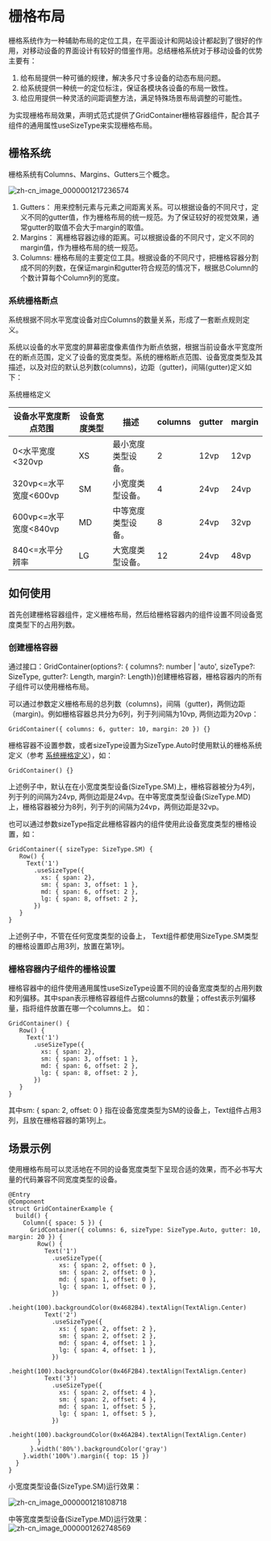 # 栅格布局


栅格系统作为一种辅助布局的定位工具，在平面设计和网站设计都起到了很好的作用，对移动设备的界面设计有较好的借鉴作用。总结栅格系统对于移动设备的优势主要有：


1. 给布局提供一种可循的规律，解决多尺寸多设备的动态布局问题。
2. 给系统提供一种统一的定位标注，保证各模块各设备的布局一致性。
3. 给应用提供一种灵活的间距调整方法，满足特殊场景布局调整的可能性。

为实现栅格布局效果，声明式范式提供了GridContainer栅格容器组件，配合其子组件的通用属性useSizeType来实现栅格布局。

## 栅格系统

栅格系统有Columns、Margins、Gutters三个概念。


![zh-cn_image_0000001217236574](figures/zh-cn_image_0000001217236574.png)


1. Gutters：
   用来控制元素与元素之间距离关系。可以根据设备的不同尺寸，定义不同的gutter值，作为栅格布局的统一规范。为了保证较好的视觉效果，通常gutter的取值不会大于margin的取值。
2. Margins：
   离栅格容器边缘的距离。可以根据设备的不同尺寸，定义不同的margin值，作为栅格布局的统一规范。
3. Columns:
   栅格布局的主要定位工具。根据设备的不同尺寸，把栅格容器分割成不同的列数，在保证margin和gutter符合规范的情况下，根据总Column的个数计算每个Column列的宽度。


### 系统栅格断点

系统根据不同水平宽度设备对应Columns的数量关系，形成了一套断点规则定义。

系统以设备的水平宽度的屏幕密度像素值作为断点依据，根据当前设备水平宽度所在的断点范围，定义了设备的宽度类型。系统的栅格断点范围、设备宽度类型及其描述，以及对应的默认总列数(columns)，边距（gutter)，间隔(gutter)定义如下：

<a id="grid_system_define">系统栅格定义</a>


| 设备水平宽度断点范围 | 设备宽度类型 | 描述 | columns | gutter | margin |
| -------- | -------- | -------- | -------- | -------- | -------- |
| 0&lt;水平宽度&lt;320vp | XS | 最小宽度类型设备。 | 2 | 12vp | 12vp |
| 320vp&lt;=水平宽度&lt;600vp | SM | 小宽度类型设备。 | 4 | 24vp | 24vp |
| 600vp&lt;=水平宽度&lt;840vp | MD | 中等宽度类型设备。 | 8 | 24vp | 32vp |
| 840&lt;=水平分辨率 | LG | 大宽度类型设备。 | 12 | 24vp | 48vp |

## 如何使用

首先创建栅格容器组件，定义栅格布局，然后给栅格容器内的组件设置不同设备宽度类型下的占用列数。

### 创建栅格容器

通过接口：GridContainer(options?: { columns?: number | 'auto', sizeType?: SizeType, gutter?: Length, margin?: Length})创建栅格容器，栅格容器内的所有子组件可以使用栅格布局。

可以通过参数定义栅格布局的总列数（columns)，间隔（gutter)，两侧边距（margin)。例如栅格容器总共分为6列，列于列间隔为10vp, 两侧边距为20vp：
```
GridContainer({ columns: 6, gutter: 10, margin: 20 }) {}
```
栅格容器不设置参数，或者sizeType设置为SizeType.Auto时使用默认的栅格系统定义（参考  [系统栅格定义](#grid_system_define)），如：

```
GridContainer() {}
```
上述例子中，默认在在小宽度类型设备(SizeType.SM)上，栅格容器被分为4列，列于列的间隔为24vp, 两侧边距是24vp。在中等宽度类型设备(SizeType.MD)上，栅格容器被分为8列，列于列的间隔为24vp，两侧边距是32vp。



也可以通过参数sizeType指定此栅格容器内的组件使用此设备宽度类型的栅格设置，如：

```
GridContainer({ sizeType: SizeType.SM) {
   Row() {
     Text('1')
       .useSizeType({
         xs: { span: 2},
         sm: { span: 3, offset: 1 },
         md: { span: 6, offset: 2 },
         lg: { span: 8, offset: 2 },
       })
   }
}
```
上述例子中，不管在任何宽度类型的设备上， Text组件都使用SizeType.SM类型的栅格设置即占用3列，放置在第1列。

### 栅格容器内子组件的栅格设置

栅格容器中的组件使用通用属性useSizeType设置不同的设备宽度类型的占用列数和列偏移。其中span表示栅格容器组件占据columns的数量；offest表示列偏移量，指将组件放置在哪一个columns上。 如：

```
GridContainer() {
   Row() {
     Text('1')
       .useSizeType({
         xs: { span: 2},
         sm: { span: 3, offset: 1 },
         md: { span: 6, offset: 2 },
         lg: { span: 8, offset: 2 },
       })
   }
}
```
其中sm: { span: 2, offset: 0 } 指在设备宽度类型为SM的设备上，Text组件占用3列，且放在栅格容器的第1列上。
## 场景示例

使用栅格布局可以灵活地在不同的设备宽度类型下呈现合适的效果，而不必书写大量的代码兼容不同宽度类型的设备。  

```
@Entry
@Component
struct GridContainerExample {
  build() {
    Column({ space: 5 }) {
      GridContainer({ columns: 6, sizeType: SizeType.Auto, gutter: 10, margin: 20 }) {
        Row() {
          Text('1')
            .useSizeType({
              xs: { span: 2, offset: 0 },
              sm: { span: 2, offset: 0 },
              md: { span: 1, offset: 0 },
              lg: { span: 1, offset: 0 },
            })
            .height(100).backgroundColor(0x4682B4).textAlign(TextAlign.Center)
          Text('2')
            .useSizeType({
              xs: { span: 2, offset: 2 },
              sm: { span: 2, offset: 2 },
              md: { span: 4, offset: 1 },
              lg: { span: 4, offset: 1 },
            })
            .height(100).backgroundColor(0x46F2B4).textAlign(TextAlign.Center)
          Text('3')   
            .useSizeType({
              xs: { span: 2, offset: 4 },
              sm: { span: 2, offset: 4 },
              md: { span: 1, offset: 5 },
              lg: { span: 1, offset: 5 },
            })
            .height(100).backgroundColor(0x46A2B4).textAlign(TextAlign.Center)
        }
      }.width('80%').backgroundColor('gray')
    }.width('100%').margin({ top: 15 })
  }
}
```



小宽度类型设备(SizeType.SM)运行效果：

![zh-cn_image_0000001218108718](figures/zh-cn_image_0000001218108718.png)

中等宽度类型设备(SizeType.MD)运行效果：
![zh-cn_image_0000001262748569](figures/zh-cn_image_0000001262748569.png)
